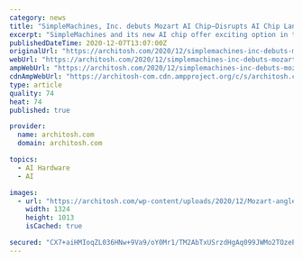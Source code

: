 ```yaml
---
category: news
title: "SimpleMachines, Inc. debuts Mozart AI Chip—Disrupts AI Chip Landscape"
excerpt: "SimpleMachines and its new AI chip offer exciting option in the inference market, with radical new compiler approach and TensorFlow support."
publishedDateTime: 2020-12-07T13:07:00Z
originalUrl: "https://architosh.com/2020/12/simplemachines-inc-debuts-mozart-ai-chip-disrupts-ai-chip-landscape/"
webUrl: "https://architosh.com/2020/12/simplemachines-inc-debuts-mozart-ai-chip-disrupts-ai-chip-landscape/"
ampWebUrl: "https://architosh.com/2020/12/simplemachines-inc-debuts-mozart-ai-chip-disrupts-ai-chip-landscape/amp/"
cdnAmpWebUrl: "https://architosh-com.cdn.ampproject.org/c/s/architosh.com/2020/12/simplemachines-inc-debuts-mozart-ai-chip-disrupts-ai-chip-landscape/amp/"
type: article
quality: 74
heat: 74
published: true

provider:
  name: architosh.com
  domain: architosh.com

topics:
  - AI Hardware
  - AI

images:
  - url: "https://architosh.com/wp-content/uploads/2020/12/Mozart-angle-L-1.jpg"
    width: 1324
    height: 1013
    isCached: true

secured: "CX7+aiHMIoqZL036HNw+9Va9/oY0Mr1/TM2AbTxUSrzdHgAq099JWMo2TOzePi5sRVO6+Ry0VQnHd4JqsQyLquuEpPx7WOi8XWoZDdxWz+wdcexUN1ct+Wo7zzwJlxRX0z0QqcHu+ezzg7oYBawQ9r/0qhVcnfPzqXdZ4SeE/Nf/oW10Bicug57rJ8S2dlVCl3kypMO/jlkCcp7yhaQQBza4Kbbjej2H3QE8kX+1Oua8tyEzhWUyjvK/uPnoCGfrvbBPKgBO/NvRB3wdg9rzyV1MKZr8YICn3IJpJyJXz2Iv5lh+P9IPvc8yzx/9qdVuvHLecLQi8522ghgnPT3BlYxNIh87WK/HfHROkfJsSww=;Lb75AOMRajf3XtatOud9vg=="
---
```


